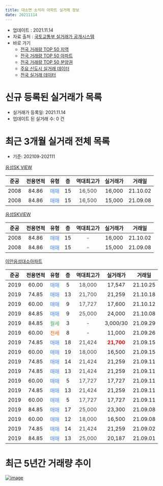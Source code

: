 ```yaml
---
title: 대소면 소석리 아파트 실거래 정보
date: 20211114
---
```


* 업데이트 : 2021.11.14
* 자료 출처 : [국토교통부 실거래가 공개시스템](http://rt.molit.go.kr)
* 바로 가기
    * [전국 거래량 TOP 50 지역](https://apt-info.github.io/apt-trade-info/tr)
    * [전국 거래량 TOP 50 아파트](https://apt-info.github.io/apt-trade-info/ta)
    * [전국 거래량 TOP 50 분양권](https://apt-info.github.io/apt-trade-info/tb)
    * [주요 신도시 실거래 데이터](https://apt-info.github.io/apt-trade-info/newtown)
    * [전국 실거래 데이터](https://apt-info.github.io/apt-trade-info/all)



<script async src="https://pagead2.googlesyndication.com/pagead/js/adsbygoogle.js"></script>
<!-- 기본광고 -->
<ins class="adsbygoogle"
     style="display:block"
     data-ad-client="ca-pub-1142216861245946"
     data-ad-slot="4805727019"
     data-ad-format="auto"
     data-full-width-responsive="true"></ins>
<script>
     (adsbygoogle = window.adsbygoogle || []).push({});
</script>


# 신규 등록된 실거래가 목록

* 실거래가 등록일: 2021.11.14
* 업데이트 된 실거래 수: 0 건




<script async src="https://pagead2.googlesyndication.com/pagead/js/adsbygoogle.js"></script>
<!-- 기본광고 -->
<ins class="adsbygoogle"
     style="display:block"
     data-ad-client="ca-pub-1142216861245946"
     data-ad-slot="4805727019"
     data-ad-format="auto"
     data-full-width-responsive="true"></ins>
<script>
     (adsbygoogle = window.adsbygoogle || []).push({});
</script>


# 최근 3개월 실거래 전체 목록
* 기준: 202109-202111


[음성SK VIEW](https://search.naver.com/search.naver?query=%EC%9D%8C%EC%84%B1SK+VIEW)

|준공|전용면적|유형|층|역대최고가|실거래가|거래일|
|:---:|:---:|:---:|:---:|:---:|:---:|:---:|
|2008|84.86|<span style="color:#4285F3">매매</span>|15|<span style="color:#444444">16,500</span>|16,000|21.10.02|
|2008|84.86|<span style="color:#4285F3">매매</span>|15|<span style="color:#444444">16,500</span>|15,000|21.09.08|

[음성SKVIEW](https://search.naver.com/search.naver?query=%EC%9D%8C%EC%84%B1SKVIEW)

|준공|전용면적|유형|층|역대최고가|실거래가|거래일|
|:---:|:---:|:---:|:---:|:---:|:---:|:---:|
|2008|84.86|<span style="color:#4285F3">매매</span>|15|<span style="color:#444444">-</span>|16,000|21.10.02|
|2008|84.86|<span style="color:#4285F3">매매</span>|15|<span style="color:#444444">-</span>|15,000|21.09.08|

[이안음성대소아파트](https://search.naver.com/search.naver?query=%EC%9D%B4%EC%95%88%EC%9D%8C%EC%84%B1%EB%8C%80%EC%86%8C%EC%95%84%ED%8C%8C%ED%8A%B8)

|준공|전용면적|유형|층|역대최고가|실거래가|거래일|
|:---:|:---:|:---:|:---:|:---:|:---:|:---:|
|2019|60.00|<span style="color:#4285F3">매매</span>|5|<span style="color:#444444">18,000</span>|17,547|21.10.25|
|2019|74.85|<span style="color:#4285F3">매매</span>|13|<span style="color:#444444">21,700</span>|21,259|21.10.18|
|2019|60.00|<span style="color:#4285F3">매매</span>|9|<span style="color:#444444">17,727</span>|17,600|21.10.12|
|2019|84.85|<span style="color:#4285F3">매매</span>|9|<span style="color:#444444">25,000</span>|24,000|21.10.08|
|2019|84.85|<span style="color:#34A853">월세</span>|3|<span style="color:#444444">-</span>|3,000/30|21.09.29|
|2019|60.00|<span style="color:#FF5A00">전세</span>|8|<span style="color:#444444">-</span>|11,000|21.09.26|
|2019|74.85|<span style="color:#4285F3">매매</span>|18|<span style="color:#444444">21,424</span>|<b><span style="color:#FF0000">21,700</span></b>|21.09.15|
|2019|60.00|<span style="color:#4285F3">매매</span>|19|<span style="color:#444444">18,000</span>|16,500|21.09.15|
|2019|74.85|<span style="color:#4285F3">매매</span>|14|<span style="color:#444444">21,424</span>|21,259|21.09.11|
|2019|74.85|<span style="color:#4285F3">매매</span>|13|<span style="color:#444444">21,424</span>|21,259|21.09.11|
|2019|60.00|<span style="color:#4285F3">매매</span>|5|<span style="color:#444444">17,727</span>|17,727|21.09.11|
|2019|74.85|<span style="color:#4285F3">매매</span>|13|<span style="color:#444444">21,424</span>|21,259|21.09.11|
|2019|60.00|<span style="color:#4285F3">매매</span>|5|<span style="color:#444444">17,727</span>|17,727|21.09.11|
|2019|84.85|<span style="color:#4285F3">매매</span>|17|<span style="color:#444444">25,000</span>|23,300|21.09.08|
|2019|60.00|<span style="color:#4285F3">매매</span>|12|<span style="color:#444444">18,000</span>|16,500|21.09.08|
|2019|74.85|<span style="color:#4285F3">매매</span>|14|<span style="color:#444444">21,424</span>|21,259|21.09.02|
|2019|84.85|<span style="color:#4285F3">매매</span>|13|<span style="color:#444444">25,000</span>|20,187|21.09.01|



<script async src="https://pagead2.googlesyndication.com/pagead/js/adsbygoogle.js"></script>
<!-- 기본광고 -->
<ins class="adsbygoogle"
     style="display:block"
     data-ad-client="ca-pub-1142216861245946"
     data-ad-slot="4805727019"
     data-ad-format="auto"
     data-full-width-responsive="true"></ins>
<script>
     (adsbygoogle = window.adsbygoogle || []).push({});
</script>


# 최근 5년간 거래량 추이


<div style="width:100%;">
    <canvas id="deal_progress" height="200"></canvas>
</div>

<script>
new Chart(document.getElementById("deal_progress"), {
    type: 'line',
    data: {
        labels: ['16.01','16.02','16.03','16.04','16.05','16.06','16.07','16.09','16.10','16.11','16.12','17.02','17.03','17.05','17.08','17.10','17.11','17.12','18.02','18.03','18.04','18.05','18.08','18.09','18.10','18.11','18.12','19.01','19.02','19.03','19.04','19.05','19.06','19.07','19.08','19.09','19.10','19.11','19.12','20.01','20.02','20.03','20.04','20.05','20.06','20.07','20.08','20.09','20.10','20.11','20.12','21.01','21.02','21.03','21.04','21.05','21.06','21.07','21.08','21.09','21.10'],
        datasets: [{
            label: '매매/분양권',
            data: [1,2,2,1,1,1,3,2,2,3,1,4,4,5,3,0,0,1,0,1,0,1,1,2,23,13,5,18,33,7,20,41,2,11,6,11,8,6,4,8,13,12,6,7,4,6,6,4,3,4,5,6,6,3,8,8,3,4,5,13,6],
            borderColor: "rgba(66, 133, 243, 1)",
            backgroundColor: "rgba(66, 133, 243, 0.05)",
            borderWidth: 1,
            pointRadius: 0,
            fill: false,
            lineTension: 0
        },{
            label: '전/월세',
            data: [1,1,0,0,0,0,0,0,1,0,0,0,0,0,0,1,1,0,2,0,1,0,0,0,3,1,3,2,4,15,9,2,2,0,2,0,1,1,2,4,4,2,1,0,3,3,3,2,2,4,0,3,0,2,1,0,3,7,2,2,0],
            borderColor: "rgba(255, 90, 0, 1)",
            backgroundColor: "rgba(255, 90, 0, 0.05)",
            borderWidth: 1,
            pointRadius: 0,
            fill: false,
            lineTension: 0
        },{
            label: '합계',
            data: [2,3,2,1,1,1,3,2,3,3,1,4,4,5,3,1,1,1,2,1,1,1,1,2,26,14,8,20,37,22,29,43,4,11,8,11,9,7,6,12,17,14,7,7,7,9,9,6,5,8,5,9,6,5,9,8,6,11,7,15,6],
            borderColor: "rgba(0, 0, 0, 1)",
            backgroundColor: "rgba(0, 0, 0, 0.03)",
            borderWidth: 0.1,
            pointRadius: 0,
            fill: true,
            lineTension: 0
        }
        ]
    },
    options: {
        responsive: true,
        title: {
            display: false
        },
        tooltips: {
            mode: 'index',
            intersect: false
        },
        hover: {
            mode: 'nearest',
            intersect: true
        },
        scales: {
            xAxes: [{
                display: true,
                scaleLabel: {
                    display: true,
                    labelString: '년/월'
                }
            }],
            yAxes: [{
                display: true,
                ticks: {
                    suggestedMin: 0,
                },
                scaleLabel: {
                    display: true,
                    labelString: '실거래 수'
                }
            }]
        }
    }
});

</script>


[![image](https://apt-info.github.io/images/2020-01-03-apt-trade-info/1024x500.png)](https://play.google.com/store/apps/details?id=com.aptinfo.apttradeinfo)

